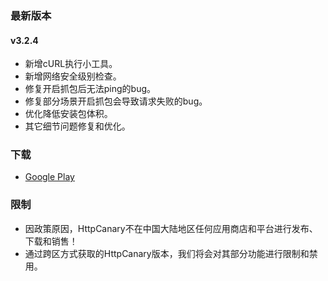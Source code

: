 ### 最新版本

#### v3.2.4
- 新增cURL执行小工具。
- 新增网络安全级别检查。
- 修复开启抓包后无法ping的bug。
- 修复部分场景开启抓包会导致请求失败的bug。
- 优化降低安装包体积。
- 其它细节问题修复和优化。


### 下载

- [Google Play](https://play.google.com/store/apps/details?id=com.guoshi.httpcanary)


### 限制
- 因政策原因，HttpCanary不在中国大陆地区任何应用商店和平台进行发布、下载和销售！
- 通过跨区方式获取的HttpCanary版本，我们将会对其部分功能进行限制和禁用。
